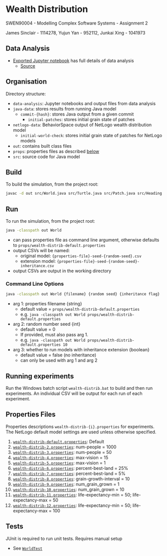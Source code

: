 # Wealth Distribution

SWEN90004 - Modelling Complex Software Systems - Assignment 2

James Sinclair - 1114278, Yujun Yan - 952112, Junkai Xing - 1041973

## Data Analysis

- [Exported Jupyter notebook](data-analysis/Wealth-Distribution.html) has full details of data analysis
  - [Source](data-analysis/Wealth-Distribution.ipynb)

## Organisation

Directory structure:

- `data-analysis`: Jupyter notebooks and output files from data analysis
- `java-data`: stores results from running Java model
  - `commit-{hash}`: stores Java output from a given commit
    -  `initial-patches`: stores initial grain state of patches
- `netlogo-data`: BehaviorSpace output of NetLogo wealth distribution model
    - `initial-world-check`: stores initial grain state of patches for NetLogo models
- `out`: contains built class files
- `props`: properties files as described [below](#properties-files)
- `src`: source code for Java model

## Build

To build the simulation,  from the project root:
```bash
javac -d out src/World.java src/Turtle.java src/Patch.java src/Heading.java --class-path=src
```

## Run

To run the simulation, from the project root:
```bash
java -classpath out World
```
- can pass properties file as command line argument, otherwise defaults
  to `props/wealth-distrib-default.properties`
- output CSVs will be named:
  - original model: `{properties-file}-seed-{random-seed}.csv`
  - extension model: `{properties-file}-seed-{random-seed}-inheritance.csv`
- output CSVs are output in the working directory

### Command Line Options

```bash
java -classpath out World {filename} {random seed} {inheritance flag}
```

- arg 1: properties filename {string}
  - default value = `props/wealth-distrib-default.properties`
  - e.g. `java -classpath out World props/wealth-distrib-default.properties`
- arg 2: random number seed {int}
  - default value = 0
  - If provided, must also pass arg 1.
  - e.g. `java -classpath out World props/wealth-distrib-default.properties 10`
- arg 3: whether to run models with inheritance extension {boolean}
  - default value = false (no inheritance)
  - can only be used with arg 1 and arg 2

## Running experiments

Run the Windows batch script `wealth-distrib.bat` to build and then run experiments.
An individual CSV will be output for each run of each experiment.

## Properties Files

Properties descriptions `wealth-distrib-{i}.properties` for experiments.
The NetLogo default model settings are used unless otherwise specified.

1. [`wealth-distrib-default.properties`](props/wealth-distrib-default.properties): Default
2. [`wealth-distrib-2.properties`](props/wealth-distrib-2.properties): num-people = 1000
3. [`wealth-distrib-3.properties`](props/wealth-distrib-3.properties): num-people = 50
4. [`wealth-distrib-4.properties`](props/wealth-distrib-4.properties): max-vision = 15
5. [`wealth-distrib-5.properties`](props/wealth-distrib-5.properties): max-vision = 1
6. [`wealth-distrib-6.properties`](props/wealth-distrib-6.properties): percent-best-land = 25%
7. [`wealth-distrib-7.properties`](props/wealth-distrib-7.properties): percent-best-land = 5%
8. [`wealth-distrib-8.properties`](props/wealth-distrib-8.properties): grain-growth-interval = 10
9. [`wealth-distrib-9.properties`](props/wealth-distrib-9.properties): num_grain_grown = 1
10. [ `wealth-distrib-10.properties`](props/wealth-distrib-10.properties): num_grain_grown = 10
11. [ `wealth-distrib-11.properties`](props/wealth-distrib-11.properties): life-expectancy-min = 50; life-expectancy-max = 50
12. [ `wealth-distrib-12.properties`](props/wealth-distrib-12.properties): life-expectancy-min = 50; life-expectancy-max = 100

## Tests

JUnit is required to run unit tests. Requires manual setup

- See [`WorldTest`](src/WorldTest.java)
